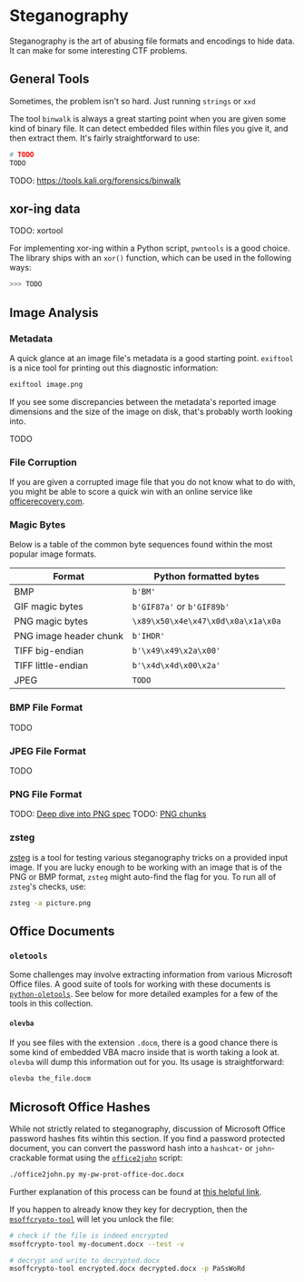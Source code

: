 # Steganography

Steganography is the art of abusing file formats and encodings to hide data. It can make for some interesting CTF problems.

## General Tools

Sometimes, the problem isn't so hard. Just running `strings` or `xxd`

The tool `binwalk` is always a great starting point when you are given some kind of binary file. It can detect embedded files within files you give it, and then extract them. It's fairly straightforward to use:
```sh
# TODO
TODO
```
TODO: https://tools.kali.org/forensics/binwalk

## xor-ing data

TODO: xortool

For implementing xor-ing within a Python script, `pwntools` is a good choice. The library ships with an `xor()` function, which can be used in the following ways:
```python
>>> TODO
```

## Image Analysis

### Metadata

A quick glance at an image file's metadata is a good starting point. `exiftool` is a nice tool for printing out this diagnostic information:
```sh
exiftool image.png
```

If you see some discrepancies between the metadata's reported image dimensions and the size of the image on disk, that's probably worth looking into.

TODO

### File Corruption

If you are given a corrupted image file that you do not know what to do with, you might be able to score a quick win with an online service like [officerecovery.com](https://online.officerecovery.com/pixrecovery/).

### Magic Bytes

Below is a table of the common byte sequences found within the most popular image formats.

| Format                 | Python formatted bytes             |
| ---------------------- | ---------------------------------- |
| BMP                    | `b'BM'`                            |
| GIF magic bytes        | `b'GIF87a'` or `b'GIF89b'`         |
| PNG magic bytes        | `\x89\x50\x4e\x47\x0d\x0a\x1a\x0a` |
| PNG image header chunk | `b'IHDR'`                          |
| TIFF big-endian        | `b'\x49\x49\x2a\x00'`              |
| TIFF little-endian     | `b'\x4d\x4d\x00\x2a'`              |
| JPEG                   | `TODO`                             |

### BMP File Format

TODO

### JPEG File Format

TODO

### PNG File Format

TODO: [Deep dive into PNG spec](https://www.w3.org/TR/PNG-Structure.html)
TODO: [PNG chunks](http://www.libpng.org/pub/png/spec/1.2/PNG-Chunks.html)

### zsteg

[zsteg](https://github.com/zed-0xff/zsteg) is a tool for testing various steganography tricks on a provided input image. If you are lucky enough to be working with an image that is of the PNG or BMP format, `zsteg` might auto-find the flag for you. To run all of `zsteg`'s checks, use:
```sh
zsteg -a picture.png
```

## Office Documents

### `oletools`

Some challenges may involve extracting information from various Microsoft Office files. A good suite of tools for working with these documents is  [`python-oletools`](https://github.com/decalage2/oletools/wiki). See below for more detailed examples for a few of the tools in this collection.

#### `olevba`

If you see files with the extension `.docm`, there is a good chance there is some kind of embedded VBA macro inside that is worth taking a look at. `olevba` will dump this information out for you. Its usage is straightforward:
```sh
olevba the_file.docm
```

## Microsoft Office Hashes

While not strictly related to steganography, discussion of Microsoft Office password hashes fits wihtin this section. If you find a password protected document, you can convert the password hash into a `hashcat`- or `john`-crackable format using the [`office2john`](https://github.com/magnumripper/JohnTheRipper/blob/bleeding-jumbo/run/office2john.py) script:
```sh
./office2john.py my-pw-prot-office-doc.docx
```

Further explanation of this process can be found at [this helpful link](pentestcorner.com/cracking-microsoft-office-97-03-2007-2010-2013-password-hashes-with-hashcat/).

If you happen to already know they key for decryption, then the [`msoffcrypto-tool`](https://github.com/nolze/msoffcrypto-tool) will let you unlock the file:
```sh
# check if the file is indeed encrypted
msoffcrypto-tool my-document.docx --test -v

# decrypt and write to decrypted.docx
msoffcrypto-tool encrypted.docx decrypted.docx -p PaSsWoRd
```

